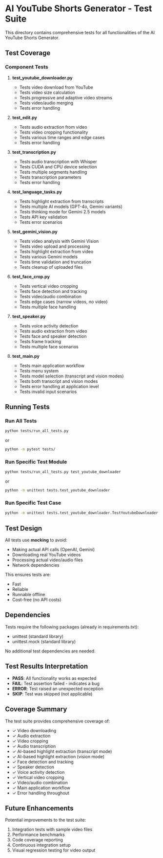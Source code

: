 # AI YouTube Shorts Generator - Test Suite

This directory contains comprehensive tests for all functionalities of the AI YouTube Shorts Generator.

## Test Coverage

### Component Tests

1. **test_youtube_downloader.py**
   - Tests video download from YouTube
   - Tests video size calculation
   - Tests progressive and adaptive video streams
   - Tests video/audio merging
   - Tests error handling

2. **test_edit.py**
   - Tests audio extraction from video
   - Tests video cropping functionality
   - Tests various time ranges and edge cases
   - Tests error handling

3. **test_transcription.py**
   - Tests audio transcription with Whisper
   - Tests CUDA and CPU device selection
   - Tests multiple segments handling
   - Tests transcription parameters
   - Tests error handling

4. **test_language_tasks.py**
   - Tests highlight extraction from transcripts
   - Tests multiple AI models (GPT-4o, Gemini variants)
   - Tests thinking mode for Gemini 2.5 models
   - Tests API key validation
   - Tests error scenarios

5. **test_gemini_vision.py**
   - Tests video analysis with Gemini Vision
   - Tests video upload and processing
   - Tests highlight extraction from video
   - Tests various Gemini models
   - Tests time validation and truncation
   - Tests cleanup of uploaded files

6. **test_face_crop.py**
   - Tests vertical video cropping
   - Tests face detection and tracking
   - Tests video/audio combination
   - Tests edge cases (narrow videos, no video)
   - Tests multiple face handling

7. **test_speaker.py**
   - Tests voice activity detection
   - Tests audio extraction from video
   - Tests face and speaker detection
   - Tests frame tracking
   - Tests multiple face scenarios

8. **test_main.py**
   - Tests main application workflow
   - Tests menu system
   - Tests model selection (transcript and vision modes)
   - Tests both transcript and vision modes
   - Tests error handling at application level
   - Tests invalid input scenarios

## Running Tests

### Run All Tests

```bash
python tests/run_all_tests.py
```

or

```bash
python -m pytest tests/
```

### Run Specific Test Module

```bash
python tests/run_all_tests.py test_youtube_downloader
```

or

```bash
python -m unittest tests.test_youtube_downloader
```

### Run Specific Test Case

```bash
python -m unittest tests.test_youtube_downloader.TestYoutubeDownloader.test_get_video_size
```

## Test Design

All tests use **mocking** to avoid:
- Making actual API calls (OpenAI, Gemini)
- Downloading real YouTube videos
- Processing actual video/audio files
- Network dependencies

This ensures tests are:
- Fast
- Reliable
- Runnable offline
- Cost-free (no API costs)

## Dependencies

Tests require the following packages (already in requirements.txt):
- unittest (standard library)
- unittest.mock (standard library)

No additional test dependencies are needed.

## Test Results Interpretation

- **PASS**: All functionality works as expected
- **FAIL**: Test assertion failed - indicates a bug
- **ERROR**: Test raised an unexpected exception
- **SKIP**: Test was skipped (not applicable)

## Coverage Summary

The test suite provides comprehensive coverage of:
- ✓ Video downloading
- ✓ Audio extraction
- ✓ Video cropping
- ✓ Audio transcription
- ✓ AI-based highlight extraction (transcript mode)
- ✓ AI-based highlight extraction (vision mode)
- ✓ Face detection and tracking
- ✓ Speaker detection
- ✓ Voice activity detection
- ✓ Vertical video cropping
- ✓ Video/audio combination
- ✓ Main application workflow
- ✓ Error handling throughout

## Future Enhancements

Potential improvements to the test suite:
1. Integration tests with sample video files
2. Performance benchmarks
3. Code coverage reporting
4. Continuous integration setup
5. Visual regression testing for video output
